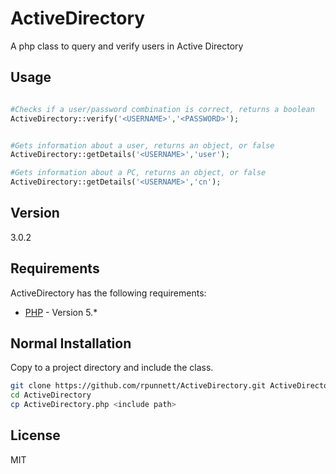 ActiveDirectory
=========

A php class to query and verify users in Active Directory

Usage
----

```php

#Checks if a user/password combination is correct, returns a boolean
ActiveDirectory::verify('<USERNAME>','<PASSWORD>');


#Gets information about a user, returns an object, or false
ActiveDirectory::getDetails('<USERNAME>','user');

#Gets information about a PC, returns an object, or false
ActiveDirectory::getDetails('<USERNAME>','cn');

```

Version
----

3.0.2

Requirements
-----------

ActiveDirectory has the following requirements:


* [PHP] - Version 5.*


Normal Installation
--------------
Copy to a project directory and include the class.

```sh
git clone https://github.com/rpunnett/ActiveDirectory.git ActiveDirectory
cd ActiveDirectory
cp ActiveDirectory.php <include path>
```


License
----

MIT



[robert punnett]:https://github.com/rpunnett
[PHP]:http://php.net/
